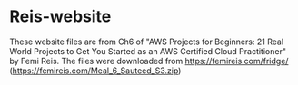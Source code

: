 # Reis-website
These website files are from Ch6 of "AWS Projects for Beginners: 21 Real World Projects to Get You Started as an AWS Certified Cloud Practitioner" by Femi Reis. The files were downloaded from https://femireis.com/fridge/ (https://femireis.com/Meal_6_Sauteed_S3.zip)
